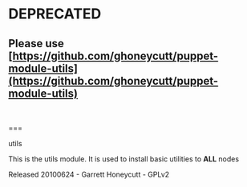 # **DEPRECATED** #

## Please use [https://github.com/ghoneycutt/puppet-module-utils](https://github.com/ghoneycutt/puppet-module-utils)

<br/>

===

utils

This is the utils module. It is used to install basic utilities to **ALL** nodes

Released 20100624 - Garrett Honeycutt - GPLv2
